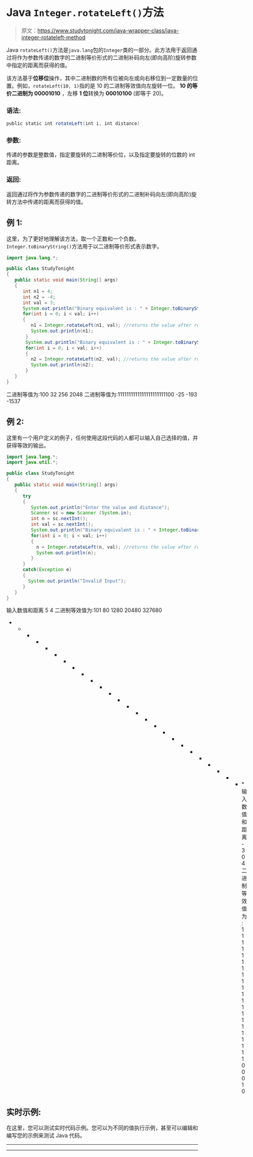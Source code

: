 # Java `Integer.rotateLeft()`方法

> 原文：<https://www.studytonight.com/java-wrapper-class/java-integer-rotateleft-method>

Java `rotateLeft()`方法是`java.lang`包的`Integer`类的一部分。此方法用于返回通过将作为参数传递的数字的二进制等价形式的二进制补码向左(即向高阶)旋转参数中指定的距离而获得的值。

该方法基于**位移位**操作，其中二进制数的所有位被向左或向右移位到一定数量的位置。例如，`rotateLeft(10, 1)`指的是 10 的二进制等效值向左旋转一位。 **10 的等价二进制为 00001010** ，左移 **1 位**转换为 **00010100** (即等于 20)。

### 语法:

```java
public static int rotateLeft(int i, int distance) 
```

### 参数:

传递的参数是整数值，指定要旋转的二进制等价位，以及指定要旋转的位数的 int 距离。

### 返回:

返回通过将作为参数传递的数字的二进制等价形式的二进制补码向左(即向高阶)旋转方法中传递的距离而获得的值。

## 例 1:

这里，为了更好地理解该方法，取一个正数和一个负数。`Integer.toBinaryString()`方法用于以二进制等价形式表示数字。

```java
import java.lang.*;

public class StudyTonight 
{
   public static void main(String[] args)
   {
      int n1 = 4;
      int n2 = -4;
      int val = 3;      
      System.out.println("Binary equivalent is : " + Integer.toBinaryString(n1));     
      for(int i = 0; i < val; i++) 
      {
         n1 = Integer.rotateLeft(n1, val); //returns the value after rotation
         System.out.println(n1);
       }       
       System.out.println("Binary equivalent is : " + Integer.toBinaryString(n2));       
       for(int i = 0; i < val; i++) 
       {
         n2 = Integer.rotateLeft(n2, val); //returns the value after rotation
         System.out.println(n2);
       }
   }
} 
```

二进制等值为:100
32
256
2048
二进制等值为:1111111111111111111111100
-25
-193
-1537

## 例 2:

这里有一个用户定义的例子，任何使用这段代码的人都可以输入自己选择的值，并获得等效的输出。

```java
import java.lang.*;
import java.util.*;

public class StudyTonight 
{
   public static void main(String[] args)
   {
      try
      {
         System.out.println("Enter the value and distance");
         Scanner sc = new Scanner (System.in);
         int n = sc.nextInt();
         int val = sc.nextInt();         
         System.out.println("Binary equivalent is : " + Integer.toBinaryString(n));
         for(int i = 0; i < val; i++) 
         {
           n = Integer.rotateLeft(n, val); //returns the value after rotation
           System.out.println(n);
         }
      }
      catch(Exception e)
      {
        System.out.println("Invalid Input");
      }              
   }
} 
```

输入数值和距离
5 4
二进制等效值为:101
80
1280
20480
327680
* * * * * * * * * * * * * * * * * * * * * * * * * * *输入数值和距离
-30 4
二进制等效值为:11111111111111111111100010

## 实时示例:

在这里，您可以测试实时代码示例。您可以为不同的值执行示例，甚至可以编辑和编写您的示例来测试 Java 代码。

* * *

* * *